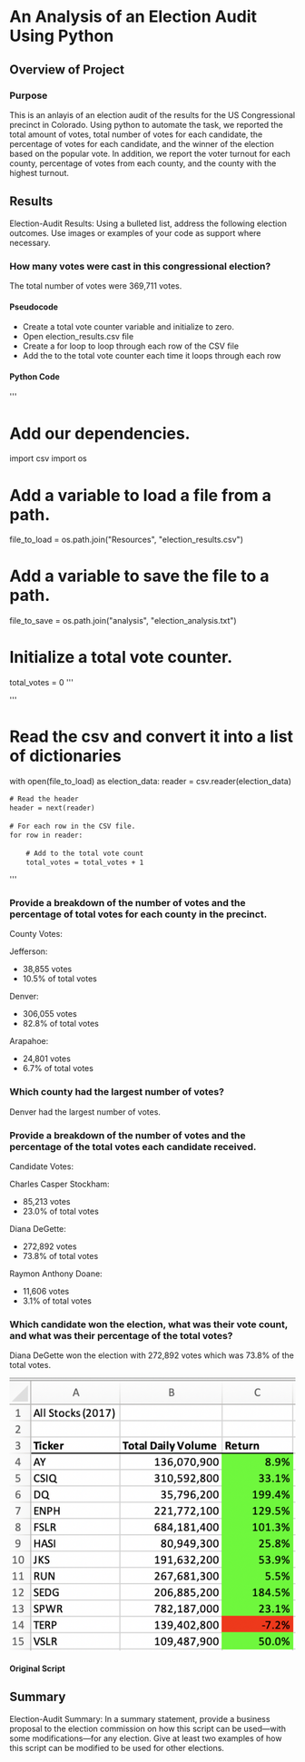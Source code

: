 # An Analysis of an Election Audit Using Python

## Overview of Project

### Purpose

This is an anlayis of an election audit of the results for the US Congressional precinct in Colorado. Using python to automate the task, we reported the total amount of votes, total number of votes for each candidate, the percentage of votes for each candidate, and the winner of the election based on the popular vote. In addition, we report the voter turnout for each county, percentage of votes from each county, and the county with the highest turnout. 

## Results

Election-Audit Results: Using a bulleted list, address the following election outcomes. Use images or examples of your code as support where necessary.

### How many votes were cast in this congressional election?

The total number of votes were 369,711 votes.

#### Pseudocode
- Create a total vote counter variable and initialize to zero.
- Open election_results.csv file
- Create a for loop to loop through each row of the CSV file
- Add the to the total vote counter each time it loops through each row

#### Python Code

'''
# Add our dependencies.
import csv
import os

# Add a variable to load a file from a path.
file_to_load = os.path.join("Resources", "election_results.csv")
# Add a variable to save the file to a path.
file_to_save = os.path.join("analysis", "election_analysis.txt")

# Initialize a total vote counter.
total_votes = 0
'''

'''
# Read the csv and convert it into a list of dictionaries
with open(file_to_load) as election_data:
    reader = csv.reader(election_data)

    # Read the header
    header = next(reader)

    # For each row in the CSV file.
    for row in reader:

        # Add to the total vote count
        total_votes = total_votes + 1
'''

### Provide a breakdown of the number of votes and the percentage of total votes for each county in the precinct.

County Votes:

Jefferson:
- 38,855 votes
- 10.5% of total votes

Denver: 
- 306,055 votes
- 82.8% of total votes

Arapahoe: 
- 24,801 votes
- 6.7% of total votes


### Which county had the largest number of votes?

Denver had the largest number of votes.

### Provide a breakdown of the number of votes and the percentage of the total votes each candidate received.

Candidate Votes:

Charles Casper Stockham: 
- 85,213 votes
- 23.0% of total votes

Diana DeGette: 
- 272,892 votes
- 73.8% of total votes

Raymon Anthony Doane: 
- 11,606 votes
- 3.1% of total votes


### Which candidate won the election, what was their vote count, and what was their percentage of the total votes?

Diana DeGette won the election with 272,892 votes which was 73.8% of the total votes.




![VBA_Challenge_2017_results.png](https://github.com/alexhuynh0530/stock-analysis/blob/main/Resources/VBA_Challenge_2017_results.png)

#### Original Script



## Summary

Election-Audit Summary: In a summary statement, provide a business proposal to the election commission on how this script can be used—with some modifications—for any election. Give at least two examples of how this script can be modified to be used for other elections.


